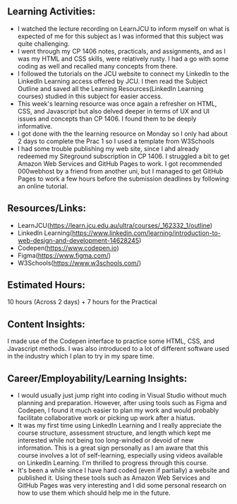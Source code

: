 ## Learning Activities:

- I watched the lecture recording on LearnJCU to inform myself on what is expected of me for this subject as I was informed that this subject was quite challenging.
- I went through my CP 1406 notes, practicals, and assignments, and as I was my HTML and CSS skills, were relatively rusty. I had a go with some coding as well and recalled many concepts from there.
- I followed the tutorials on the JCU website to connect my LinkedIn to the LinkedIn Learning access offered by JCU. I then read the Subject Outline and saved all the Learning Resources(LinkedIn Learning courses) studied in this subject for easier access.
- This week's learning resource was once again a refresher on HTML, CSS, and Javascript but also delved deeper in terms of UX and UI issues and concepts than CP 1406. I found them to be deeply informative.
- I got done with the the learning resource on Monday so I only had about 2 days to complete the Prac 1 so I used a template from W3Schools
- I had some trouble publishing my web site, since I ahd already redeemed my Siteground subscription in CP 1406. I struggled a bit to get Amazon Web Services and GitHub Pages to work. I got recommended 000webhost by a friend from another uni, but I managed to get GitHub Pages to work a few hours before the submission deadlines by following an online tutorial.

## Resources/Links:

- LearnJCU(https://learn.jcu.edu.au/ultra/courses/_162332_1/outline)
- LinkedIn Learning(https://www.linkedin.com/learning/introduction-to-web-design-and-development-14628245)
- Codepen(https://www.codepen.io)
- Figma(https://www.figma.com/)
- W3Schools(https://www.w3schools.com/)

## Estimated Hours:

10 hours (Across 2 days) + 7 hours for the Practical

## Content Insights:
I made use of the Codepen interface to practice some HTML, CSS, and Javascript methods.
I was also introduced to a lot of different software used in the industry which I plan to try in my spare time.

## Career/Employability/Learning Insights:
- I would usually just jump right into coding in Visual Studio without much planning and preparation. However, after using tools such as Figma and Codepen, I found it much easier to plan my work and would probably facilitate collaborative work or picking up work after a hiatus.
- It was my first time using LinkedIn Learning and I really appreciate the course structure, assessment structure, and length which kept me interested while not being too long-winded or devoid of new information. This is a great sign personally as I am aware that this course involves a lot of self-learning, especially using videos available on LinkedIn Learning. I'm thrilled to progress through this course.
- It's been a while since I have hard coded (even if partially) a website and published it. Using these tools such as Amazon Web Services and GitHub Pages was very interesting and I did some personal research on how to use them which should help me in the future.

